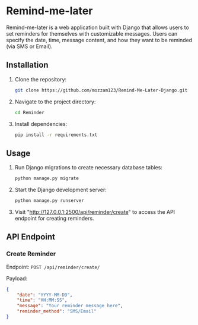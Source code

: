 # Remind-me-later

Remind-me-later is a web application built with Django that allows users to set reminders for themselves with customizable messages. Users can specify the date, time, message content, and how they want to be reminded (via SMS or Email).

## Installation

1. Clone the repository:
    ```bash
    git clone https://github.com/mozzam123/Remind-Me-Later-Django.git
    ```
2. Navigate to the project directory:
    ```bash
    cd Reminder
    ```
3. Install dependencies:
    ```bash
    pip install -r requirements.txt
    ```

## Usage

1. Run Django migrations to create necessary database tables:
    ```bash
    python manage.py migrate
    ```
2. Start the Django development server:
    ```bash
    python manage.py runserver
    ```
3. Visit "http://127.0.0.1:2500/api/reminder/create" to access the API endpoint for creating reminders.

## API Endpoint

### Create Reminder

Endpoint: `POST /api/reminder/create/`

Payload:
```json
{
    "date": "YYYY-MM-DD",
    "time": "HH:MM:SS",
    "message": "Your reminder message here",
    "reminder_method": "SMS/Email"
}
